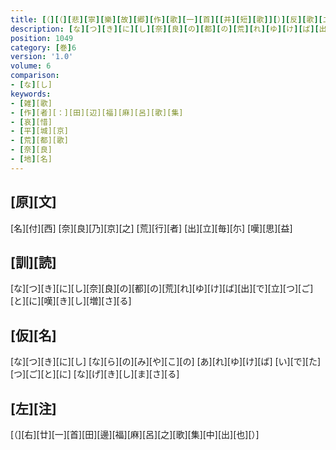 ```yaml
---
title: [（][（][悲][寧][樂][故][郷][作][歌][一][首][[并][短][歌]][）][反][歌][二][首][）]
description: [な][つ][き][に][し][奈][良][の][都][の][荒][れ][ゆ][け][ば][出][で][立][つ][ご][と][に][嘆][き][し][増][さ][る]
position: 1049
category: [巻]6
version: '1.0'
volume: 6
comparison:
- [な][し]
keywords:
- [雑][歌]
- [作][者][：][田][辺][福][麻][呂][歌][集]
- [哀][惜]
- [平][城][京]
- [荒][都][歌]
- [奈][良]
- [地][名]
---
```


## [原][文]

[名][付][西] [奈][良][乃][京][之] [荒][行][者] [出][立][毎][尓] [嘆][思][益]

## [訓][読]

[な][つ][き][に][し][奈][良][の][都][の][荒][れ][ゆ][け][ば][出][で][立][つ][ご][と][に][嘆][き][し][増][さ][る]

## [仮][名]

[な][つ][き][に][し] [な][ら][の][み][や][こ][の] [あ][れ][ゆ][け][ば] [い][で][た][つ][ご][と][に] [な][げ][き][し][ま][さ][る]

## [左][注]

[（][右][廿][一][首][田][邊][福][麻][呂][之][歌][集][中][出][也][）]
